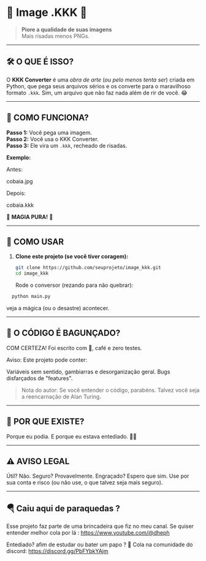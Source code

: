 # 🤣 Image .KKK 🤣

> **Piore a qualidade de suas imagens**  
> Mais risadas menos PNGs.

---

## 🛠 O QUE É ISSO?

O **KKK Converter** é uma *obra de arte* (*ou pelo menos tenta ser*) criada em Python, que pega seus arquivos sérios e os converte para o maravilhoso formato `.kkk`. Sim, um arquivo que não faz nada além de rir de você. 😂

---

## 📂 COMO FUNCIONA?

**Passo 1:** Você pega uma imagem.  
**Passo 2:** Você usa o KKK Converter.  
**Passo 3:** Ele vira um `.kkk`, recheado de risadas.  

**Exemplo:**

Antes:

cobaia.jpg

Depois:

cobaia.kkk


🎉 **MAGIA PURA!** 🎉

---

## 🚀 COMO USAR

1. **Clone este projeto (se você tiver coragem):**
   ```bash
   git clone https://github.com/seuprojeto/image_kkk.git
   cd image_kkk
   ```
   Rode o conversor (rezando para não quebrar):

```bash
  python main.py
```
veja a mágica (ou o desastre) acontecer.


---

## 💩 O CÓDIGO É BAGUNÇADO?

COM CERTEZA!
Foi escrito com 💖, café e zero testes.

Aviso: Este projeto pode conter:

Variáveis sem sentido, gambiarras e
desorganização geral.
Bugs disfarçados de "features".

> Nota do autor: Se você entender o código, parabéns. Talvez você seja a reencarnação de Alan Turing.

---

## 🦄 POR QUE EXISTE?

Porque eu podia.
E porque eu estava entediado. 🤷‍♂️

---

## ⚠️ AVISO LEGAL

Útil? Não.
Seguro? Provavelmente.
Engraçado? Espero que sim.
Use por sua conta e risco (ou não use, o que talvez seja mais seguro).

---

## 🪂 Caiu aqui de paraquedas ?

Esse projeto faz parte de uma brincadeira que fiz no meu canal.
Se quiser entender melhor cola por lá : https://www.youtube.com/@dheph

Entediado? afim de estudar ou bater um papo ?
 💬 Cola na comunidade do discord: https://discord.gg/PbFYbkYAjm

